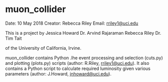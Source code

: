 # muon_collider

Date: 10 May 2018
Creator: Rebecca Riley
Email: rriley1@uci.edu

This is a project by
	Jessica Howard
	Dr. Arvind Rajaraman
	Rebecca Riley
	Dr. Tim Tait

of the University of California, Irvine.

muon_collider contains Python .lhe event processing and selection (cuts.py) and plotting (plots.py) scripts (author: R.Riley, rriley1@uci.edu). It also contains a Python script to calculate required luminosity given various parameters (author: J.Howard, jnhoward@uci.edu).
